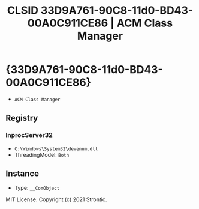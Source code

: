 ﻿---
title: "CLSID 33D9A761-90C8-11d0-BD43-00A0C911CE86 | ACM Class Manager"
excerpt: What is COM-Object CLSID 33D9A761-90C8-11d0-BD43-00A0C911CE86?
---

# {33D9A761-90C8-11d0-BD43-00A0C911CE86}

* `ACM Class Manager`

## Registry


### InprocServer32

* `C:\Windows\System32\devenum.dll`
* ThreadingModel: `Both`

## Instance

* Type: `__ComObject`

MIT License. Copyright (c) 2021 Strontic.


